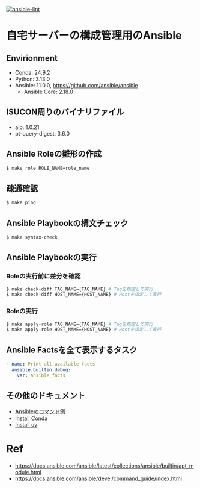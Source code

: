 [![ansible-lint](https://github.com/AobaIwaki123/ansible/actions/workflows/lint.yml/badge.svg)](https://github.com/AobaIwaki123/ansible/actions/workflows/lint.yml)

# 自宅サーバーの構成管理用のAnsible

## Envirionment

- Conda: 24.9.2
- Python: 3.13.0
- Ansible: 11.0.0, https://github.com/ansible/ansible
  - Ansible Core: 2.18.0

## ISUCON周りのバイナリファイル

- alp: 1.0.21
- pt-query-digest: 3.6.0

## Ansible Roleの雛形の作成

```sh
$ make role ROLE_NAME=role_name
```

## 疎通確認

```sh
$ make ping
```

## Ansible Playbookの構文チェック

```sh
$ make syntax-check
```

## Ansible Playbookの実行

### Roleの実行前に差分を確認

```sh
$ make check-diff TAG_NAME={TAG_NAME} # Tagを指定して実行
$ make check-diff HOST_NAME={HOST_NAME} # Hostを指定して実行
```

### Roleの実行

```sh
$ make apply-role TAG_NAME={TAG_NAME} # Tagを指定して実行
$ make apply-role HOST_NAME={HOST_NAME} # Hostを指定して実行
```

## Ansible Factsを全て表示するタスク

```yaml
- name: Print all available facts
  ansible.builtin.debug:
    var: ansible_facts
```

## その他のドキュメント

- [Ansibleのコマンド例](docs/ansible-cmd.md)
- [Install Conda](docs/install-conda.md)
- [Install uv](docs/install-uv.md)

# Ref

- https://docs.ansible.com/ansible/latest/collections/ansible/builtin/apt_module.html
- https://docs.ansible.com/ansible/devel/command_guide/index.html
